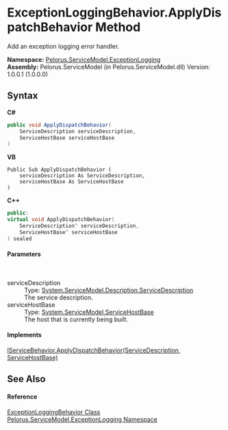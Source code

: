 # ExceptionLoggingBehavior.ApplyDispatchBehavior Method 
 

Add an exception logging error handler.

**Namespace:**&nbsp;<a href="ABA79858">Pelorus.ServiceModel.ExceptionLogging</a><br />**Assembly:**&nbsp;Pelorus.ServiceModel (in Pelorus.ServiceModel.dll) Version: 1.0.0.1 (1.0.0.0)

## Syntax

**C#**<br />
``` C#
public void ApplyDispatchBehavior(
	ServiceDescription serviceDescription,
	ServiceHostBase serviceHostBase
)
```

**VB**<br />
``` VB
Public Sub ApplyDispatchBehavior ( 
	serviceDescription As ServiceDescription,
	serviceHostBase As ServiceHostBase
)
```

**C++**<br />
``` C++
public:
virtual void ApplyDispatchBehavior(
	ServiceDescription^ serviceDescription, 
	ServiceHostBase^ serviceHostBase
) sealed
```


#### Parameters
&nbsp;<dl><dt>serviceDescription</dt><dd>Type: <a href="http://msdn2.microsoft.com/en-us/library/ms522167" target="_blank">System.ServiceModel.Description.ServiceDescription</a><br />The service description.</dd><dt>serviceHostBase</dt><dd>Type: <a href="http://msdn2.microsoft.com/en-us/library/ms554653" target="_blank">System.ServiceModel.ServiceHostBase</a><br />The host that is currently being built.</dd></dl>

#### Implements
<a href="http://msdn2.microsoft.com/en-us/library/ms576779" target="_blank">IServiceBehavior.ApplyDispatchBehavior(ServiceDescription, ServiceHostBase)</a><br />

## See Also


#### Reference
<a href="63FC8CDA">ExceptionLoggingBehavior Class</a><br /><a href="ABA79858">Pelorus.ServiceModel.ExceptionLogging Namespace</a><br />